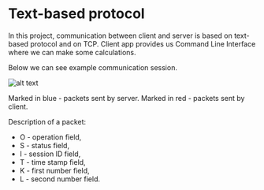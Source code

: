 # Text-based protocol

In this project, communication between client and server is based on text-based protocol and on TCP.
Client app provides us Command Line Interface where we can make some calculations.

Below we can see example communication session.

![alt text](https://raw.githubusercontent.com/DavidSolomon22/Text-based_protocol/master/Example_communication_session.jpg)

Marked in blue - packets sent by server.
Marked in red - packets sent by client.

Description of a packet:
  - O - operation field,
  - S - status field,
  - I - session ID field,
  - T - time stamp field,
  - K - first number field,
  - L - second number field.
